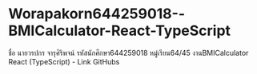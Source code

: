 # Worapakorn644259018--BMICalculator-React-TypeScript
 ชื่อ นายวรปกร จารุศิริพจน์ รหัสนักศึกษา644259018 หมู่เรียน64/45 งานBMICalculator React (TypeScript) - Link GitHubs
